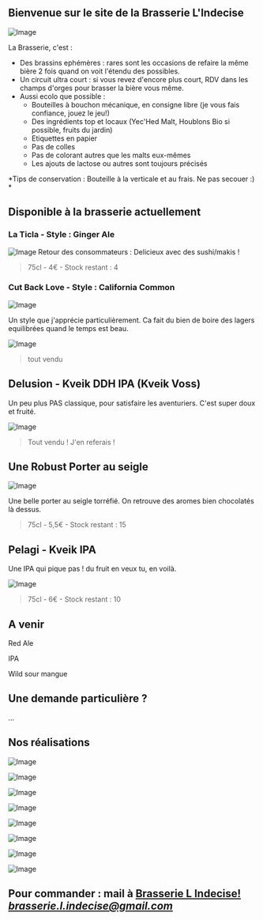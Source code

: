 ## Bienvenue sur le site de la Brasserie L'Indecise

![Image](https://brasserie-l-indecise.github.io/brasserie-l-indecise/img_brasserie_4.jpg)

La Brasserie, c'est :

* Des brassins ephémères : rares sont les occasions de refaire la même bière 2 fois quand on voit l'étendu des possibles.
* Un circuit ultra court : si vous revez d'encore plus court, RDV dans les champs d'orges pour brasser la bière vous même.
* Aussi ecolo que possible :
  * Bouteilles à bouchon mécanique, en consigne libre (je vous fais confiance, jouez le jeu!)
  * Des ingrédients top et locaux (Yec'Hed Malt, Houblons Bio si possible, fruits du jardin)
  * Etiquettes en papier
  * Pas de colles
  * Pas de colorant autres que les malts eux-mêmes
  * Les ajouts de lactose ou autres sont toujours précisés

*Tips de conservation : Bouteille à la verticale et au frais. Ne pas secouer :)  *

## Disponible à la brasserie actuellement

### La Ticla - Style : Ginger Ale
![Image](https://brasserie-l-indecise.github.io/brasserie-l-indecise/Image_052.png)
Retour des consommateurs : Delicieux avec des sushi/makis !

> 75cl - 4€ - Stock restant : 4
> 
### Cut Back Love - Style : California Common

![Image](https://brasserie-l-indecise.github.io/brasserie-l-indecise/Image_055.jpg)

Un style que j'apprécie particulièrement. Ca fait du bien de boire des lagers equilibrées quand le temps est beau.

![Image](https://brasserie-l-indecise.github.io/brasserie-l-indecise/Image_054.png)

> tout vendu

## Delusion - Kveik DDH IPA (Kveik Voss)

Un peu plus PAS classique, pour satisfaire les aventuriers. C'est super doux et fruité.

![Image](https://brasserie-l-indecise.github.io/brasserie-l-indecise/Image_058.png)

> Tout vendu ! J'en referais !

## Une Robust Porter au seigle

![Image](https://brasserie-l-indecise.github.io/brasserie-l-indecise/Image_059.png)

Une belle porter au seigle torréfié. On retrouve des aromes bien chocolatés là dessus. 

> 75cl - 5,5€ - Stock restant : 15

## Pelagi - Kveik IPA

Une IPA qui pique pas ! du fruit en veux tu, en voilà.

![Image](https://brasserie-l-indecise.github.io/brasserie-l-indecise/Image_061.png)

> 75cl - 6€ - Stock restant : 10

## A venir

Red Ale

IPA 

Wild sour mangue

## Une demande particulière ?
...

## Nos réalisations

![Image](https://brasserie-l-indecise.github.io/brasserie-l-indecise/Image_062.png)

![Image](https://brasserie-l-indecise.github.io/brasserie-l-indecise/img_brasserie_1.jpg)

![Image](https://brasserie-l-indecise.github.io/brasserie-l-indecise/Image_055.jpg)

![Image](https://brasserie-l-indecise.github.io/brasserie-l-indecise/img_brasserie_2.png)

![Image](https://brasserie-l-indecise.github.io/brasserie-l-indecise/img_brasserie-3.jpg)

![Image](https://brasserie-l-indecise.github.io/brasserie-l-indecise/img_brasserie_4.jpg)

![Image](https://brasserie-l-indecise.github.io/brasserie-l-indecise/img_brasserie_5.jpg)

![Image](https://brasserie-l-indecise.github.io/brasserie-l-indecise/img_brasserie_6.jpg)

## Pour commander : mail à [Brasserie L Indecise!](mailto:?to=brasserie.l.indecise@gmail.com) *brasserie.l.indecise@gmail.com*
